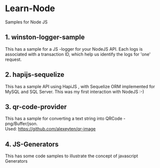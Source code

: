 # Learn-Node
Samples for Node JS

## 1. winston-logger-sample
 This has a sample for a JS -logger for your NodeJS API. Each logs is associated with a transaction ID, which help us identify the logs for 'one' request.

## 2. hapijs-sequelize
 This has a sample API using HapiJS , with Sequelize ORM implemented for MySQL and SQL Server. This was my first interaction with NodeJS  :-)

## 3. qr-code-provider
 This has a sample for converting a text string into QRCode - png/Buffer/json.  
  Used: https://github.com/alexeyten/qr-image
  
## 4. JS-Generators
This has some code samples to illustrate the concept of javascript Generators
